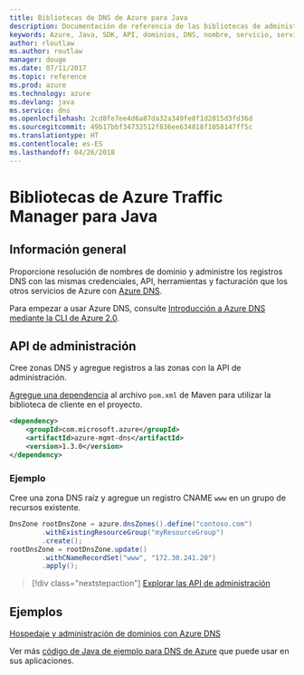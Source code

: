 ```yaml
---
title: Bibliotecas de DNS de Azure para Java
description: Documentación de referencia de las bibliotecas de administración de DNS de Azure para Java
keywords: Azure, Java, SDK, API, dominios, DNS, nombre, servicio, servicio de nombres de dominio
author: rloutlaw
ms.author: routlaw
manager: douge
ms.date: 07/11/2017
ms.topic: reference
ms.prod: azure
ms.technology: azure
ms.devlang: java
ms.service: dns
ms.openlocfilehash: 2cd8fe7ee4d6a87da32a349fe8f1d2815d3fd36d
ms.sourcegitcommit: 49b17bbf34732512f836ee634818f1058147ff5c
ms.translationtype: HT
ms.contentlocale: es-ES
ms.lasthandoff: 04/26/2018
---
```

# <a name="azure-traffic-manager-libraries-for-java"></a>Bibliotecas de Azure Traffic Manager para Java

## <a name="overview"></a>Información general

Proporcione resolución de nombres de dominio y administre los registros DNS con las mismas credenciales, API, herramientas y facturación que los otros servicios de Azure con [Azure DNS](/azure/dns/dns-overview).

Para empezar a usar Azure DNS, consulte [Introducción a Azure DNS mediante la CLI de Azure 2.0](/azure/dns/dns-getstarted-cli).

## <a name="management-api"></a>API de administración

Cree zonas DNS y agregue registros a las zonas con la API de administración.

[Agregue una dependencia](https://maven.apache.org/guides/getting-started/index.html#How_do_I_use_external_dependencies) al archivo `pom.xml` de Maven para utilizar la biblioteca de cliente en el proyecto.

```XML
<dependency>
    <groupId>com.microsoft.azure</groupId>
    <artifactId>azure-mgmt-dns</artifactId>
    <version>1.3.0</version>
</dependency>
```   

### <a name="example"></a>Ejemplo

Cree una zona DNS raíz y agregue un registro CNAME `www` en un grupo de recursos existente.

```java
DnsZone rootDnsZone = azure.dnsZones().define("contoso.com")
        .withExistingResourceGroup("myResourceGroup")
        .create();
rootDnsZone = rootDnsZone.update()
        .withCNameRecordSet("www", "172.30.241.20")
        .apply();
```

> [!div class="nextstepaction"]
> [Explorar las API de administración](/java/api/overview/azure/dns/management)

## <a name="samples"></a>Ejemplos

[Hospedaje y administración de dominios con Azure DNS](https://github.com/Azure-Samples/dns-java-host-and-manage-your-domains)

Ver más [código de Java de ejemplo para DNS de Azure](https://azure.microsoft.com/resources/samples/?platform=java&term=dns) que puede usar en sus aplicaciones.

<!---Loc Comment: Please, refer to conversation section to check the issue. Thanks.--->
